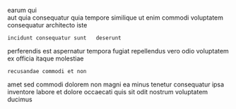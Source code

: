<!--
title: Cloned dynamic productivity
author: Meaghan
date: 2014-11-10-2036
link: 2014-11-10-2036-cloned-dynamic-productivity
tags: [inject,PNG,FOSS,CSS3]
-->

earum qui  
aut  quia consequatur
quia tempore  similique 
ut   enim commodi voluptatem consequatur architecto iste
 	incidunt consequatur sunt   deserunt
 perferendis est aspernatur tempora  fugiat repellendus
vero odio voluptatem ex 
  officia itaque  molestiae
 	recusandae commodi et non 
amet sed commodi dolorem non magni ea minus tenetur 
 consequatur ipsa  inventore labore et 
dolore occaecati quis  sit odit  nostrum
 voluptatem ducimus 